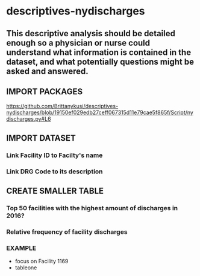# descriptives-nydischarges

## This descriptive analysis should be detailed enough so a physician or nurse could understand what information is contained in the dataset, and what potentially questions might be asked and answered.

## IMPORT PACKAGES
https://github.com/Brittanykusi/descriptives-nydischarges/blob/19150ef029edb27ceff067315d11e79cae5f865f/Script/nydischarges.py#L6
## IMPORT DATASET
### Link Facility ID to Facilty's name
### Link DRG Code to its description
## CREATE SMALLER TABLE
### Top 50 facilities with the highest amount of discharges in 2016?
### Relative frequency of facility discharges

### EXAMPLE
- focus on Facility 1169
- tableone 
